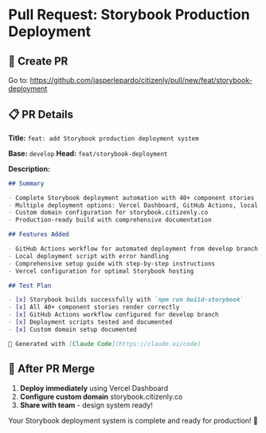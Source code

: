 # Pull Request: Storybook Production Deployment

## 🔗 Create PR

Go to: https://github.com/jasperlepardo/citizenly/pull/new/feat/storybook-deployment

## 📋 PR Details

**Title:** `feat: add Storybook production deployment system`

**Base:** `develop`
**Head:** `feat/storybook-deployment`

**Description:**

```markdown
## Summary

- Complete Storybook deployment automation with 40+ component stories
- Multiple deployment options: Vercel Dashboard, GitHub Actions, local script
- Custom domain configuration for storybook.citizenly.co
- Production-ready build with comprehensive documentation

## Features Added

- GitHub Actions workflow for automated deployment from develop branch
- Local deployment script with error handling
- Comprehensive setup guide with step-by-step instructions
- Vercel configuration for optimal Storybook hosting

## Test Plan

- [x] Storybook builds successfully with `npm run build-storybook`
- [x] All 40+ component stories render correctly
- [x] GitHub Actions workflow configured for develop branch
- [x] Deployment scripts tested and documented
- [x] Custom domain setup documented

🤖 Generated with [Claude Code](https://claude.ai/code)
```

## 🚀 After PR Merge

1. **Deploy immediately** using Vercel Dashboard
2. **Configure custom domain** storybook.citizenly.co
3. **Share with team** - design system ready!

Your Storybook deployment system is complete and ready for production! 🎨
